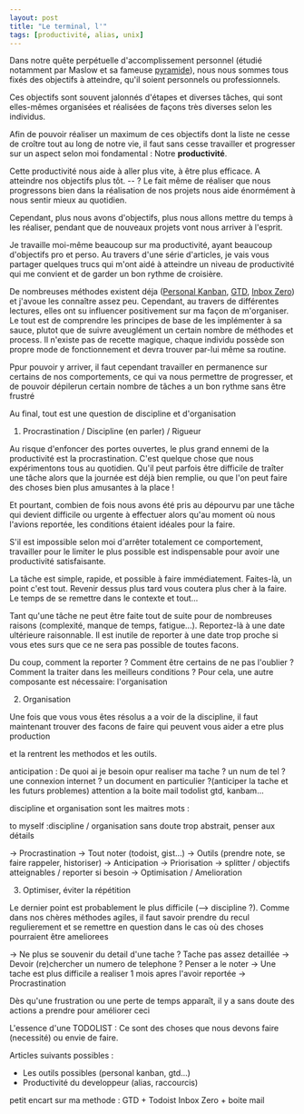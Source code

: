 ```yaml
---
layout: post
title: "Le terminal, l'"
tags: [productivité, alias, unix]
---
```


Dans notre quête perpétuelle d'accomplissement personnel (étudié notamment par Maslow et sa fameuse [pyramide](https://fr.wikipedia.org/wiki/Pyramide_des_besoins)), nous nous sommes tous fixés des objectifs à atteindre, qu'il soient personnels ou professionnels.

Ces objectifs sont souvent jalonnés d'étapes et diverses tâches, qui sont elles-mêmes organisées et réalisées de façons très diverses selon les individus.

Afin de pouvoir réaliser un maximum de ces objectifs dont la liste ne cesse de croître tout au long de notre vie, il faut sans cesse travailler et progresser sur un aspect selon moi fondamental : Notre **productivité**.

Cette productivité nous aide à aller plus vite, à être plus efficace. A atteindre nos objectifs plus tôt.
 -- ? Le fait même de réaliser que nous progressons bien dans la réalisation de nos projets nous aide énormément à nous sentir mieux au quotidien.

Cependant, plus nous avons d'objectifs, plus nous allons mettre du temps à les réaliser, pendant que de nouveaux projets vont nous arriver à l'esprit.


Je travaille moi-même beaucoup sur ma productivité, ayant beaucoup d'objectifs pro et perso. Au travers d'une série d'articles, je vais vous partager quelques trucs qui m'ont aidé à atteindre un niveau de productivité qui me convient et de garder un bon rythme de croisière.

De nombreuses méthodes existent déja ([Personal Kanban](https://lifehacker.com/productivity-101-how-to-use-personal-kanban-to-visuali-1687948640), [GTD](https://gettingthingsdone.com/), [Inbox Zero](https://blog.trello.com/fr/inbox-zero)) et j'avoue les connaître assez peu. Cependant, au travers de différentes lectures, elles ont su influencer positivement sur ma façon de m'organiser. 
Le tout est de comprendre les principes de base de les implémenter à sa sauce, plutot que de suivre aveuglément un certain nombre de méthodes et process. Il n'existe pas de recette magique, chaque individu possède son propre mode de fonctionnement et devra trouver par-lui même sa routine.

Ppur pouvoir y arriver, il faut cependant travailler en permanence sur certains de nos comportements, ce qui va nous permettre de progresser, et de pouvoir dépilerun certain nombre de tâches a un bon rythme sans être frustré

Au final, tout est une question de discipline et d'organisation

1. Procrastination / Discipline (en parler) / Rigueur

Au risque d'enfoncer des portes ouvertes, le plus grand ennemi de la productivité est la procrastination. C'est quelque chose que nous expérimentons tous au quotidien.
Qu'il peut parfois être difficile de traîter une tâche alors que la journée est déjà bien remplie, ou que l'on peut faire des choses bien plus amusantes à la place !

Et pourtant, combien de fois nous avons été pris au dépourvu par une tâche qui devient difficile ou urgente à effectuer alors qu'au moment où nous l'avions reportée, les conditions étaient idéales pour la faire.

S'il est impossible selon moi d'arrêter totalement ce comportement, travailler pour le limiter le plus possible est indispensable pour avoir une productivité satisfaisante.

La tâche est simple, rapide, et possible à faire immédiatement. Faites-là, un point c'est tout. Revenir dessus plus tard vous coutera plus cher à la faire. Le temps de se remettre dans le contexte et tout...

Tant qu'une tâche ne peut être faite tout de suite pour de nombreuses raisons (complexité, manque de temps, fatigue...). Reportez-là à une date ultérieure raisonnable. Il est inutile de reporter à une date trop proche si vous etes surs que ce ne sera pas possible de toutes facons.

Du coup, comment la reporter ? Comment être certains de ne pas l'oublier ? Comment la traiter dans les meilleurs conditions ? Pour cela, une autre composante est nécessaire: l'organisation

2. Organisation 

Une fois que vous vous êtes résolus a a voir de la discipline, il faut maintenant trouver des facons de faire qui peuvent vous aider a etre plus production

et la rentrent les methodos et les outils.

anticipation : De quoi ai je besoin opur realiser ma tache ? un num de tel ? une connexion internet ? un document en particulier ?(anticiper la tache et les futurs problemes)
attention a la boite mail
todolist
gtd, kanbam...


discipline et organisation sont les maitres mots : 

to myself :discipline / organisation sans doute trop abstrait, penser aux détails

-> Procrastination
-> Tout noter (todoist, gist...)
-> Outils (prendre note, se faire rappeler, historiser)
-> Anticipation
-> Priorisation
-> splitter / objectifs atteignables / reporter si besoin
-> Optimisation / Amelioration



3. Optimiser, éviter la répétition

Le dernier point est probablement le plus difficile (--> discipline ?). Comme dans nos chères méthodes agiles, il faut savoir prendre du recul
regulierement et se remettre en question dans le cas où des choses pourraient être ameliorees

-> Ne plus se souvenir du detail d'une tache ? Tache pas assez detaillée
-> Devoir (re)chercher un numero de telephone ? Penser a le noter
-> Une tache est plus difficile a realiser 1 mois apres l'avoir reportée -> Procrastination

Dès qu'une frustration ou une perte de temps apparaît, il y a sans doute des actions a prendre pour améliorer ceci


L'essence d'une TODOLIST : Ce sont des choses que nous devons faire (necessité) ou envie de faire.

Articles suivants possibles :

- Les outils possibles (personal kanban, gtd...)
- Productivité du developpeur (alias, raccourcis)

petit encart sur ma methode :
GTD + Todoist
Inbox Zero + boite mail 




